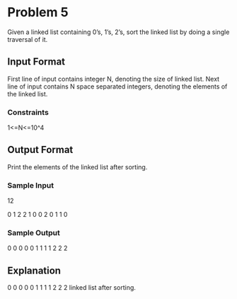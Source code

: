 # Problem 5

Given a linked list containing 0’s, 1’s, 2’s, sort the linked list by doing a single traversal of it.

## Input Format

First line of input contains integer N, denoting the size of linked list. Next line of input contains N space separated integers, denoting the elements of the linked list.

### Constraints

1<=N<=10^4

## Output Format

Print the elements of the linked list after sorting.

### Sample Input

12

0 1 2 2 1 0 0 2 0 1 1 0

### Sample Output

0 0 0 0 0 1 1 1 1 2 2 2 

## Explanation

0 0 0 0 0 1 1 1 1 2 2 2 linked list after sorting.
